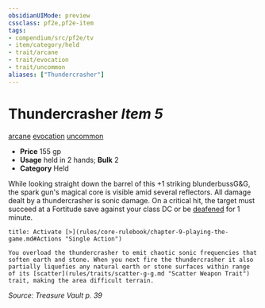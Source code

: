 ```yaml
---
obsidianUIMode: preview
cssclass: pf2e,pf2e-item
tags:
- compendium/src/pf2e/tv
- item/category/held
- trait/arcane
- trait/evocation
- trait/uncommon
aliases: ["Thundercrasher"]
---
```

# Thundercrasher *Item 5*  
[arcane](rules/traits/arcane.md "Arcane Tradition Trait")  [evocation](rules/traits/evocation.md "Evocation School Trait")  [uncommon](rules/traits/uncommon.md "Uncommon Rarity Trait")  

- **Price** 155 gp
- **Usage** held in 2 hands; **Bulk** 2
- **Category** Held

While looking straight down the barrel of this +1 striking blunderbussG&G, the spark gun's magical core is visible amid several reflectors. All damage dealt by a thundercrasher is sonic damage. On a critical hit, the target must succeed at a Fortitude save against your class DC or be [deafened](rules/conditions.md#Deafened) for 1 minute.

```ad-embed-ability
title: Activate [>](rules/core-rulebook/chapter-9-playing-the-game.md#Actions "Single Action")

You overload the thundercrasher to emit chaotic sonic frequencies that soften earth and stone. When you next fire the thundercrasher it also partially liquefies any natural earth or stone surfaces within range of its [scatter](rules/traits/scatter-g-g.md "Scatter Weapon Trait") trait, making the area difficult terrain.
```

*Source: Treasure Vault p. 39*